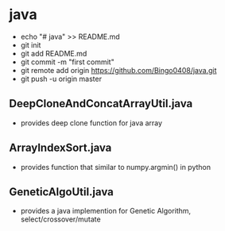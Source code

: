 # java

+ echo "# java" >> README.md
+ git init
+ git add README.md
+ git commit -m "first commit"
+ git remote add origin https://github.com/Bingo0408/java.git
+ git push -u origin master

## DeepCloneAndConcatArrayUtil.java
+ provides deep clone function for java array

## ArrayIndexSort.java
+ provides function that similar to numpy.argmin() in python

## GeneticAlgoUtil.java
+ provides a java implemention for Genetic Algorithm, select/crossover/mutate
